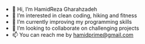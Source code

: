 - 👋 Hi, I’m HamidReza Gharahzadeh
- 👀 I’m interested in clean coding, hiking and fitness
- 🌱 I’m currently improving my programming skills
- 💞️ I’m looking to collaborate on challenging projects
- 📫 You can reach me by hamidprime@gmail.com

<!---
Pepeland/Pepeland is a ✨ special ✨ repository because its `README.md` (this file) appears on your GitHub profile.
You can click the Preview link to take a look at your changes.
--->
